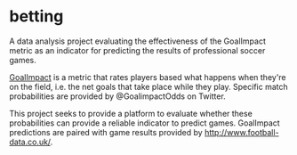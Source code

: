 # betting
A data analysis project evaluating the effectiveness of the GoalImpact metric as an indicator for predicting the results
of professional soccer games.

[GoalImpact](http://www.goalimpact.com/) is a metric that rates players based what happens when they're on the field, 
i.e. the net goals that take place while they play. Specific match probabilities are provided by @GoalimpactOdds on
Twitter.

This project seeks to provide a platform to evaluate whether these probabilities can provide a reliable indicator to
predict games. GoalImpact predictions are paired with game results provided by http://www.football-data.co.uk/. 
